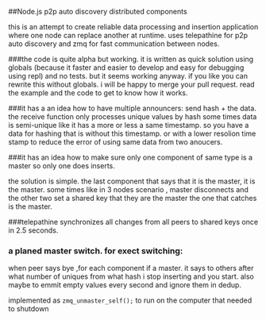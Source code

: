 ##Node.js p2p auto discovery distributed components

this is an attempt to create reliable data processing and insertion application where one node can replace another at runtime.
uses telepathine for p2p auto discovery and zmq for fast communication between nodes.

###the code is quite alpha but working.
it is written as quick solution using globals (because it faster and easier to develop and easy for debugging using repl) and no tests. but it seems working anyway.
if you like you can rewrite this without globals. i will be happy to merge your pull request. 
read the example and the code to get to know how it works.

###it has a an idea how to have multiple announcers:
send hash + the data.
the receive function only processes unique values by hash
some times data is  semi-unique like it has a more or less a same timestamp.
so you have a data for hashing that is without this timestamp. or with a lower resolion time stamp to reduce the error of using same data from two anoucers.

###it has an idea how to make sure only one component of same type is a master so only one does inserts.

the solution is simple. the last component that says that it  is the master, it is the master.
some times like in 3 nodes scenario , master disconnects and the other two set a shared key that they are the master
the one that catches is the master.

###telepathine synchronizes all changes from all peers to shared keys once in 2.5 seconds.


### a planed master switch. for exect switching:

 when peer says bye ,for each component if a master. it says to others after what number of uniques from what hash i stop inserting and you start. also maybe to emmit empty values every second and ignore them in dedup.

 implemented as ```zmq_unmaster_self();```
 to run on the computer that needed to shutdown
